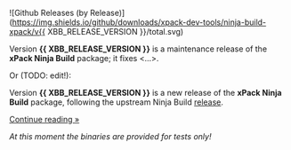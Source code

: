 ![Github Releases (by Release)](https://img.shields.io/github/downloads/xpack-dev-tools/ninja-build-xpack/v{{ XBB_RELEASE_VERSION }}/total.svg)

Version **{{ XBB_RELEASE_VERSION }}** is a maintenance release of the **xPack Ninja Build** package; it fixes <...>.

Or (TODO: edit!):

Version **{{ XBB_RELEASE_VERSION }}** is a new release of the **xPack Ninja Build** package, following the upstream Ninja Build [release](https://github.com/ninja-build/ninja/releases/tag/v1.Y.Z).

[Continue reading »](will-be-updated-shortly)

_At this moment the binaries are provided for tests only!_
